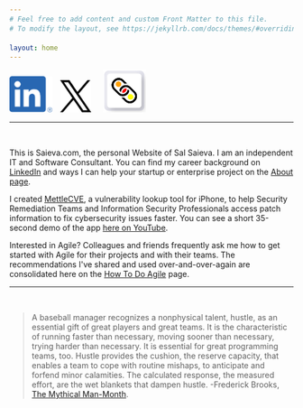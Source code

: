 ```yaml
---
# Feel free to add content and custom Front Matter to this file.
# To modify the layout, see https://jekyllrb.com/docs/themes/#overriding-theme-defaults

layout: home
---
```

[<img src="/images/LI-In-Bug.png" title="Goto Saieva on LinkedIn" height="15%" width="15%" style="padding-right:10px">](https://www.LinkedIn.com/in/saieva)
[<img src="/images/X-logo-black.png" title="Goto @saieva on X" height="11%" width="11%" style="padding-right:17px">](https://www.X.com/saieva)
[<img src="/images/MettleCVE-150x150px.png" title="Goto WebMettle Systems on LinkedIn" height="15%" width="15%">](https://www.LinkedIn.com/company/WebMettle/posts/?feedView=images)

---

<br>

This is Saieva.com, the personal Website of Sal Saieva. I am an independent IT and Software Consultant.
You can find my career background on [LinkedIn][SalSaievaLinkedInURL] and ways I can help your startup or
enterprise project on the [About page][SalSaievaAboutURL].

I created [MettleCVE][MettleCVEAppURL], a vulnerability lookup tool for iPhone, to help Security Remediation Teams and
Information Security Professionals access patch information to fix cybersecurity issues faster. You can see a short 35-second
demo of the app [here on YouTube][MettleCVEYouTubeDemoURL].

Interested in Agile? Colleagues and friends frequently ask me how to get started with Agile for their projects and with their teams.
The recommendations I've shared and used over-and-over-again are consolidated here on the [How To Do Agile][HowToDoAgileURL] page.

---

<br>

> A baseball manager recognizes a nonphysical talent, hustle, as an essential gift of great players and great teams.
> It is the characteristic of running faster than necessary, moving sooner than necessary, trying harder than necessary.
> It is essential for great programming teams, too. Hustle provides the cushion, the reserve capacity, that enables a
> team to cope with routine mishaps, to anticipate and forfend minor calamities. The calculated response, the measured effort,
> are the wet blankets that dampen hustle. -Frederick Brooks, [The Mythical Man-Month][MythicalManMonthURL].

[SalSaievaAboutURL]: https://saieva.com/about/
[HowToDoAgileURL]: https://saieva.com/agile/
[SalSaievaLinkedInURL]: https://www.LinkedIn.com/in/Saieva
[MettleCVEAppURL]: https://apps.apple.com/us/app/mettlecve/id1555613958
[MythicalManMonthURL]: https://smile.amazon.com/dp/B00B8USS14/ref=cm_sw_r_tw_dp_K3DZW88D1T726NP8QQX4
[MettleCVEYouTubeDemoURL]: https://www.youtube.com/watch?v=1yEPwOJVhMo
